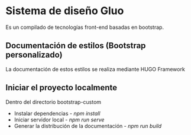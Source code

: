 # Sistema de diseño Gluo

Es un compilado de tecnologías front-end basadas en bootstrap.

## Documentación de estilos (Bootstrap personalizado)

La documentación de estos estilos se realiza mediante HUGO Framework

## Iniciar el proyecto localmente

Dentro del directorio bootstrap-custom

- Instalar dependencias - _npm install_
- Iniciar servidor local - _npm run serve_
- Generar la distribución de la documentación - _npm run build_